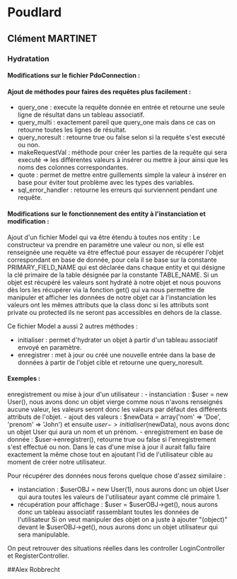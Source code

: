 # Poudlard

## Clément MARTINET

### Hydratation

#### Modifications sur le fichier PdoConnection :

#### Ajout de méthodes pour faires des requêtes plus facilement :
 - query_one : execute la requête donnée en entrée et retourne une seule ligne de résultat dans un tableau associatif.
 - query_multi : exactement pareil que query_one mais dans ce cas on retourne toutes les lignes de résultat.
 - query_noresult : retourne true ou false selon si la requête s'est executé ou non.
 - makeRequestVal : méthode pour créer les parties de la requête qui sera executé => les différentes valeurs à insérer ou mettre à jour ainsi que les noms des colonnes correspondantes.
 - quote : permet de mettre entre guillements simple la valeur à insérer en base pour éviter tout problème avec les types des variables.
 - sql_error_handler : retourne les erreurs qui surviennent pendant une requête.

#### Modifications sur le fonctionnement des entity à l'instanciation et modification :

Ajout d'un fichier Model qui va être étendu à toutes nos entity :
Le constructeur va prendre en paramètre une valeur ou non, si elle est renseignée une requête va être effectué pour essayer de récupérer l'objet correspondant en base de donnée, 
pour cela il se base sur la constante PRIMARY_FIELD_NAME qui est déclarée dans chaque entity et qui désigne la clé primaire de la table désignée par la constante TABLE_NAME.
Si un objet est récupéré les valeurs sont hydraté à notre objet et nous pouvons dès lors les récupérer via la fonction get() qui va nous permettre de manipuler et afficher les données 
de notre objet car à l'instanciation les valeurs ont les mêmes attributs que la class donc si les attributs sont private ou protected ils ne seront pas accessibles en dehors de la classe.

Ce fichier Model a aussi 2 autres méthodes :
 - initialiser : permet d'hydrater un objet à partir d'un tableau associatif envoyé en paramètre.
 - enregistrer : met à jour ou créé une nouvelle entrée dans la base de données à partir de l'objet cible et retourne une query_noresult.

#### Exemples : 

enregistrement ou mise à jour d'un utilisateur : 
    - instanciation : $user = new User(), nous avons donc un objet vierge comme nous n'avons renseignés aucune valeur, les valeurs seront donc les valeurs par défaut des différents attributs de l'objet.
    - ajout des valeurs : $newData = array('nom' => 'Doe', 'prenom' => 'John') et ensuite $user->initialiser($newData), nous avons donc un objet User qui aura un nom et un prénom.
    - enregistrement en base de donnée : $user->enregistrer(), retourne true ou false si l'enregistrement s'est effectué ou non.
Dans le cas d'une mise à jour il aurait fallu faire exactement la même chose tout en ajoutant l'id de l'utilisateur cible au moment de créer notre utilisateur.

Pour récupérer des données nous ferons quelque chose d'assez similaire : 
 - instanciation : $userOBJ = new User(1), nous aurons donc un objet User qui aura toutes les valeurs de l'utilisateur ayant comme clé primaire 1.
 - récupération pour affichage : $user = $userOBJ->get(), nous aurons donc un tableau associatif rassemblant toutes les données de l'utilisateur
Si on veut manipuler des objet on a juste à ajouter "(object)" devant le $userOBJ->get(), nous aurons donc un objet utilisateur qui sera manipulable.

On peut retrouver des situations réelles dans les controller LoginController et RegisterController.

##Alex Robbrecht
